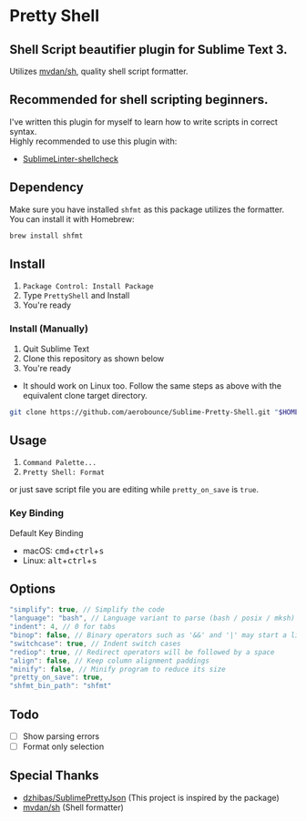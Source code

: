 # Pretty Shell

## Shell Script beautifier plugin for Sublime Text 3.
Utilizes [mvdan/sh](https://github.com/mvdan/sh), quality shell script formatter.

## Recommended for shell scripting beginners.
I've written this plugin for myself to learn how to write scripts in correct syntax.<br>
Highly recommended to use this plugin with:

- [SublimeLinter-shellcheck](https://packagecontrol.io/packages/SublimeLinter-shellcheck)

## Dependency
Make sure you have installed `shfmt` as this package utilizes the formatter.<br>
You can install it with Homebrew:

```bash
brew install shfmt
```

## Install
1. `Package Control: Install Package`
2. Type `PrettyShell` and Install
3. You're ready

### Install (Manually)
1. Quit Sublime Text
2. Clone this repository as shown below
3. You're ready

- It should work on Linux too. Follow the same steps as above with the equivalent clone target directory.

```bash
git clone https://github.com/aerobounce/Sublime-Pretty-Shell.git "$HOME/Library/Application Support/Sublime Text 3/Packages/PrettyShell"
```

## Usage
1. `Command Palette...`
2. `Pretty Shell: Format`

or just save script file you are editing while `pretty_on_save` is `true`.

### Key Binding
Default Key Binding

- macOS: <kbd>cmd</kbd>+<kbd>ctrl</kbd>+<kbd>s</kbd>
- Linux: <kbd>alt</kbd>+<kbd>ctrl</kbd>+<kbd>s</kbd>

## Options
```javascript
"simplify": true, // Simplify the code
"language": "bash", // Language variant to parse (bash / posix / mksh)
"indent": 4, // 0 for tabs
"binop": false, // Binary operators such as '&&' and '|' may start a line
"switchcase": true, // Indent switch cases
"rediop": true, // Redirect operators will be followed by a space
"align": false, // Keep column alignment paddings
"minify": false, // Minify program to reduce its size
"pretty_on_save": true,
"shfmt_bin_path": "shfmt"
```

## Todo
- [ ] Show parsing errors
- [ ] Format only selection

## Special Thanks
- [dzhibas/SublimePrettyJson](https://github.com/dzhibas/SublimePrettyJson) (This project is inspired by the package)
- [mvdan/sh](https://github.com/mvdan/sh) (Shell formatter)
